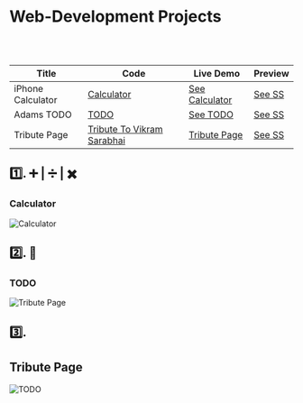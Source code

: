 # Web-Development Projects

<br><br>


| Title | Code | Live Demo | Preview |
| ----- | ---- | --------- | ------- |
| iPhone Calculator | [Calculator](https://github.com/PriyansuMaurya/OIBGRIP/tree/main/calculator) | [See Calculator](https://priyansumaurya.github.io/OIBGRIP/calculator/) | [See SS](#calculator) |
| Adams TODO | [TODO](https://github.com/PriyansuMaurya/OIBGRIP/tree/main/adams-todo) | [See TODO](https://priyansumaurya.github.io/OIBGRIP/adams-todo/) | [See SS](#todo) |
| Tribute Page | [Tribute To Vikram Sarabhai](https://github.com/PriyansuMaurya/OIBGRIP/tree/main/tribute-to-vikram-sarabhai) | [Tribute Page](https://priyansumaurya.github.io/OIBGRIP/tribute-to-vikram-sarabhai/) | [See SS](#tribute-page) |

## 1️⃣. ➕ | ➗ | ✖️

### Calculator 

![Calculator](https://user-images.githubusercontent.com/101447544/213121729-42571e08-c554-458d-81cb-6c5387802b26.png)

## 2️⃣. 📝

### TODO

![Tribute Page](https://user-images.githubusercontent.com/101447544/213121658-bf3a9fc3-6668-40ec-b23e-e35294843414.png)

## 3️⃣. 

## Tribute Page

![ TODO ](https://user-images.githubusercontent.com/101447544/213121576-52275855-952f-429e-8e8a-cc8556f0abf7.png)


